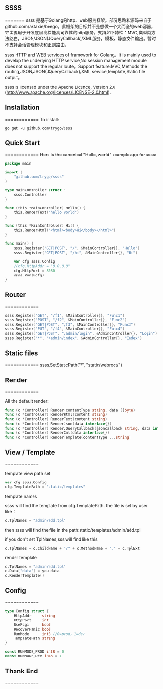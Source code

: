 ## SSSS
=======
ssss 是基于Golang的http、web服务框架。部份思路和源码来自于github.com/astaxie/beego。此框架的目标并不是想做一个大而全的web容器，它主要用于开发底层高性能高可靠性的http服务。支持如下特性：MVC,类型内方法路由，JSON/JSON(JQueryCallback)/XML服务，模板，静态文件输出。暂时不支持会话管理模块和正则路由。

ssss HTTP and WEB services of framework for Golang。It is mainly used to develop the underlying HTTP service,No session management module, does not support the regular route。Support feature:MVC,Methods the routing,JSON/JSON(JQueryCallback)/XML service,template,Static file output。

ssss is licensed under the Apache Licence, Version 2.0
(http://www.apache.org/licenses/LICENSE-2.0.html).

## Installation
============
To install:

    go get -u github.com/trygo/ssss

## Quick Start
============
Here is the canonical "Hello, world" example app for ssss:
```go
package main

import (
	"github.com/trygo/ssss"
)

type MainController struct {
	ssss.Controller
}

func (this *MainController) Hello() {
	this.RenderText("hello world")
}

func (this *MainController) Hi() {
	this.RenderHtml("<html><body>Hi</body></html>")
}

func main() {
	ssss.Register("GET|POST", "/", &MainController{}, "Hello")
	ssss.Register("GET|POST", "/hi", &MainController{}, "Hi")
	
	var cfg ssss.Config
	//cfg.HttpAddr = "0.0.0.0"
	cfg.HttpPort = 8080
	ssss.Run(&cfg)
}
```

## Router
============
```go
ssss.Register("GET", "/f1", &MainController{}, "Func1")
ssss.Register("POST", "/f2", &MainController{}, "Func2")
ssss.Register("GET|POST", "/f3", &MainController{}, "Func3")
ssss.Register("PUT", "/f4", &MainController{}, "Func4")
ssss.Register("GET|POST", "/admin/login", &AdminController{}, "Login")
ssss.Register("*", "/admin/index", &AdminController{}, "Index")
```


## Static files
============
ssss.SetStaticPath("/", "static/webroot/")

## Render
============

All the default render:

```go
func (c *Controller) Render(contentType string, data []byte)
func (c *Controller) RenderHtml(content string)
func (c *Controller) RenderText(content string)
func (c *Controller) RenderJson(data interface{})
func (c *Controller) RenderJQueryCallback(jsoncallback string, data interface{})
func (c *Controller) RenderXml(data interface{})
func (c *Controller) RenderTemplate(contentType ...string)
```

## View / Template
============

template view path set

```go
var cfg ssss.Config
cfg.TemplatePath = "static/templates"
```
template names

ssss will find the template from cfg.TemplatePath. the file is set by user like：
```go
c.TplNames = "admin/add.tpl"
```
then ssss will find the file in the path:static/templates/admin/add.tpl

if you don't set TplNames,sss will find like this:
```go
c.TplNames = c.ChildName + "/" + c.MethodName + "." + c.TplExt
```

render template

```go
c.TplNames = "admin/add.tpl"
c.Data["data"] = you data
c.RenderTemplate()
```

## Config
============
```go
type Config struct {
	HttpAddr     string
	HttpPort     int
	UseFcgi      bool
	RecoverPanic bool
	RunMode      int8 //0=prod，1=dev
	TemplatePath string
}

const RUNMODE_PROD int8 = 0
const RUNMODE_DEV int8 = 1
```

## Thank End
============